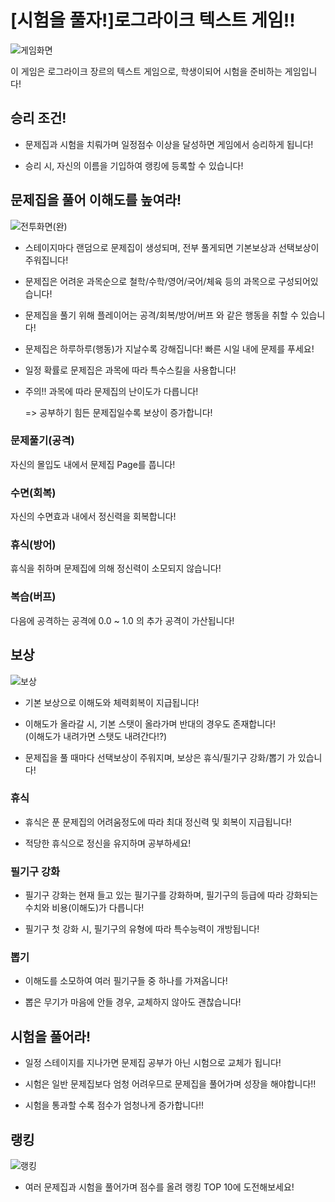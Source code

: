 # \[시험을 풀자!\]로그라이크 텍스트 게임!!

![게임화면](https://github.com/user-attachments/assets/b2033986-936d-4e79-9e81-ff78450fe55b)

이 게임은 로그라이크 장르의 텍스트 게임으로, 
학생이되어 시험을 준비하는 게임입니다!

## 승리 조건!

- 문제집과 시험을 치뤄가며 일정점수 이상을 달성하면 게임에서 승리하게 됩니다!

- 승리 시, 자신의 이름을 기입하여 랭킹에 등록할 수 있습니다!

## 문제집을 풀어 이해도를 높여라! 

![전투화면(완)](https://github.com/user-attachments/assets/03c44905-e20c-4eca-b987-f5f363c10a1e)

- 스테이지마다 랜덤으로 문제집이 생성되며, 전부 풀게되면 기본보상과 선택보상이 주워집니다!

- 문제집은 어려운 과목순으로 철학/수학/영어/국어/체육 등의 과목으로 구성되어있습니다!

- 문제집을 풀기 위해 플레이어는 공격/회복/방어/버프 와 같은 행동을 취할 수 있습니다!

- 문제집은 하루하루(행동)가 지날수록 강해집니다! 빠른 시일 내에 문제를 푸세요!

- 일정 확률로 문제집은 과목에 따라 특수스킬을 사용합니다!

- 주의!! 과목에 따라 문제집의 난이도가 다릅니다!
  
  => 공부하기 힘든 문제집일수록 보상이 증가합니다!

### 문제풀기(공격)

자신의 몰입도 내에서 문제집 Page를 풉니다!

### 수면(회복)

자신의 수면효과 내에서 정신력을 회복합니다!

### 휴식(방어)

휴식을 취하며 문제집에 의해 정신력이 소모되지 않습니다!

### 복습(버프)

다음에 공격하는 공격에 0.0 ~ 1.0 의 추가 공격이 가산됩니다!




## 보상

![보상](https://github.com/user-attachments/assets/89f2bb90-9d48-40cb-b830-f8038fdffe38)

- 기본 보상으로 이해도와 체력회복이 지급됩니다!

- 이해도가 올라갈 시, 기본 스탯이 올라가며 반대의 경우도 존재합니다!  
(이해도가 내려가면 스탯도 내려간다!?)

- 문제집을 풀 때마다 선택보상이 주워지며, 보상은 휴식/필기구 강화/뽑기 가 있습니다!

### 휴식

- 휴식은 푼 문제집의 어려움정도에 따라 최대 정신력 및 회복이 지급됩니다!

- 적당한 휴식으로 정신을 유지하며 공부하세요!

### 필기구 강화

- 필기구 강화는 현재 들고 있는 필기구를 강화하며, 필기구의 등급에 따라 강화되는 수치와 비용(이해도)가 다릅니다!

- 필기구 첫 강화 시, 필기구의 유형에 따라 특수능력이 개방됩니다!

### 뽑기

- 이해도를 소모하여 여러 필기구들 중 하나를 가져옵니다!

- 뽑은 무기가 마음에 안들 경우, 교체하지 않아도 괜찮습니다!

## 시험을 풀어라!

- 일정 스테이지를 지나가면 문제집 공부가 아닌 시험으로 교체가 됩니다!

- 시험은 일반 문제집보다 엄청 어려우므로 문제집을 풀어가며 성장을 해야합니다!!

- 시험을 통과할 수록 점수가 엄청나게 증가합니다!!

## 랭킹

![랭킹](https://github.com/user-attachments/assets/2327a3e7-c059-4069-bd0c-788f31adbf9b)

- 여러 문제집과 시험을 풀어가며 점수를 올려 랭킹 TOP 10에 도전해보세요!
